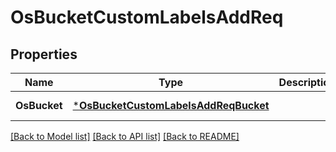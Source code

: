 # OsBucketCustomLabelsAddReq

## Properties
Name | Type | Description | Notes
------------ | ------------- | ------------- | -------------
**OsBucket** | [***OsBucketCustomLabelsAddReqBucket**](OSBucketCustomLabelsAddReq_Bucket.md) |  | [default to null]

[[Back to Model list]](../README.md#documentation-for-models) [[Back to API list]](../README.md#documentation-for-api-endpoints) [[Back to README]](../README.md)


